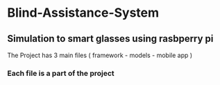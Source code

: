 # Blind-Assistance-System
Simulation to smart glasses using rasbperry pi 
-------------------------------------------------------
The Project has 3 main files ( framework - models - mobile app )
### Each file is a part of the project
###
